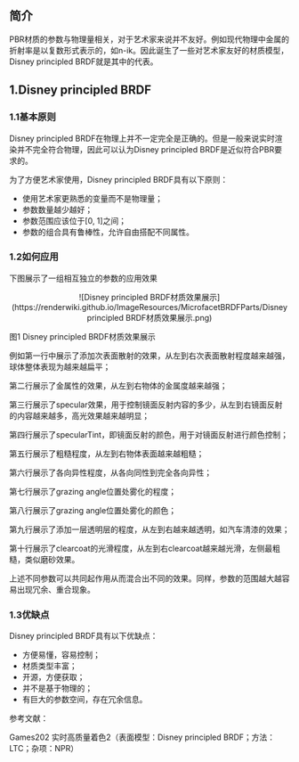 ## 简介

PBR材质的参数与物理量相关，对于艺术家来说并不友好。例如现代物理中金属的折射率是以复数形式表示的，如n-ik。因此诞生了一些对艺术家友好的材质模型，Disney principled BRDF就是其中的代表。

## 1.Disney principled BRDF

### 1.1基本原则

Disney principled BRDF在物理上并不一定完全是正确的。但是一般来说实时渲染并不完全符合物理，因此可以认为Disney principled BRDF是近似符合PBR要求的。

为了方便艺术家使用，Disney principled BRDF具有以下原则：

- 使用艺术家更熟悉的变量而不是物理量；
- 参数数量越少越好；
- 参数范围应该位于[0, 1]之间；
- 参数的组合具有鲁棒性，允许自由搭配不同属性。

### 1.2如何应用

下图展示了一组相互独立的参数的应用效果

<div align=center>![Disney principled BRDF材质效果展示](https://renderwiki.github.io/ImageResources/MicrofacetBRDFParts/Disney principled BRDF材质效果展示.png)</div>

<cneter>图1 Disney principled BRDF材质效果展示 </center>

例如第一行中展示了添加次表面散射的效果，从左到右次表面散射程度越来越强，球体整体表现为越来越扁平；

第二行展示了金属性的效果，从左到右物体的金属度越来越强；

第三行展示了specular效果，用于控制镜面反射内容的多少，从左到右镜面反射的内容越来越多，高光效果越来越明显；

第四行展示了specularTint，即镜面反射的颜色，用于对镜面反射进行颜色控制；

第五行展示了粗糙程度，从左到右物体表面越来越粗糙；

第六行展示了各向异性程度，从各向同性到完全各向异性；

第七行展示了grazing angle位置处雾化的程度；

第八行展示了grazing angle位置处雾化的颜色；

第九行展示了添加一层透明层的程度，从左到右越来越透明，如汽车清漆的效果；

第十行展示了clearcoat的光滑程度，从左到右clearcoat越来越光滑，左侧最粗糙，类似磨砂效果。

上述不同参数可以共同起作用从而混合出不同的效果。同样，参数的范围越大越容易出现冗余、重合现象。

### 1.3优缺点 

Disney principled BRDF具有以下优缺点：

- 方便易懂，容易控制；
- 材质类型丰富；
- 开源，方便获取；
- 并不是基于物理的；
- 有巨大的参数空间，存在冗余信息。



参考文献：

Games202 实时高质量着色2（表面模型：Disney principled BRDF；方法：LTC；杂项：NPR）